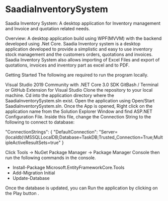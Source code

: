 # SaadiaInventorySystem
Saadia Inventory System: A desktop application for Inventory management and Invoice and quotation related needs.

Overview:
A desktop application build using WPF(MVVM) with the backend developed using .Net Core. Saadia Inventory system is a desktop application developed to provide a simplistic
and easy to use inventory stock management and the customers orders, quotations and invoices. Saadia Inventory System also allows importing of Excel Files and export of quotations,
invoices and inventory part as excel and to PDF.

Getting Started
The following are required to run the program locally.

Visual Studio 2019 Community with .NET Core 3.0 SDK
GitBash / Terminal or GitHub Extension for Visual Studio
Clone the repository to your local machine.
Cd into the application directory where the SaadiaInventorySystem.sln exist.
Open the application using Open/Start SaadiaInventorySystem.sln.
Once the App is opened, Right click on the application name from the Solution Explorer Window and find ASP.NET Configuration File.
Inside this file, change the Connection String to the following to connect to database:

"ConnectionStrings": {
    "DefaultConnection": "Server=(localdb)\\MSSQLLocalDB;Database=TaskDB;Trusted_Connection=True;MultipleActiveResultSets=true"
}

Click Tools -> NuGet Package Manager -> Package Manager Console then run the following commands in the console.
- Install-Package Microsoft.EntityFrameworkCore.Tools
- Add-Migration Initial
- Update-Database

Once the database is updated, you can Run the application by clicking on the Play button .
